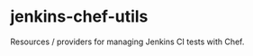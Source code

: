 jenkins-chef-utils
==================

Resources / providers for managing Jenkins CI tests with Chef. 

